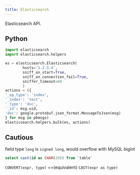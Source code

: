 ```yaml
---
title: Elasticsearch
---
```


Elasticsearch API.

<!--more-->

## Python

```python
import elasticsearch
import elasticsearch.helpers

es = elasticsearch.Elasticsearch(
		hosts='1.2.3.4',
		sniff_on_start=True,
		sniff_on_connection_fail=True,
		sniffer_timeout=60
		)
actions = ({
'_op_type': 'index',
'_index': 'test',
'_type': 'doc',
'_id': msg.uid,
'doc': google.protobuf.json_format.MessageToJson(msg)
} for msg in pbmsgs)
elasticsearch.helpers.bulk(es, actions)
```

## Cautious

field type `long` is `signed long`, would overflow with MySQL bigint

```sql
select cast(id as CHAR(20)) from `table`
```

`CONVERT(expr, type)` ==(equivalent) `CAST(expr as type)`
